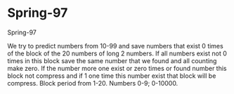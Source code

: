 # Spring-97
Spring-97

We try to predict numbers from 10-99 and save numbers that exist 0 times of the block of the 20 numbers of long 2 numbers. If all numbers exist not 0 times in this block save the same number that we found and all counting make zero. If the number more one exist or zero times or found number this block not compress and if 1 one time this number exist that block will be compress. Block period from 1-20. Numbers 0-9; 0-10000.
